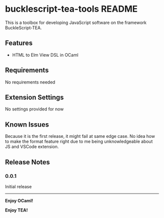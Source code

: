 # bucklescript-tea-tools README

This is a toolbox for developing JavaScript software on the framework BuckleScript-TEA.

## Features

* HTML to Elm View DSL in OCaml

## Requirements

No requirements needed

## Extension Settings

No settings provided for now

## Known Issues

Because it is the first release, it might fail at same edge case. No idea how to make the format feature right due to me being unknowledgeable about JS and VSCode extension.

## Release Notes

### 0.0.1

Initial release

-----------------------------------------------------------------------------------------------------------

**Enjoy OCaml!**

**Enjoy TEA!**